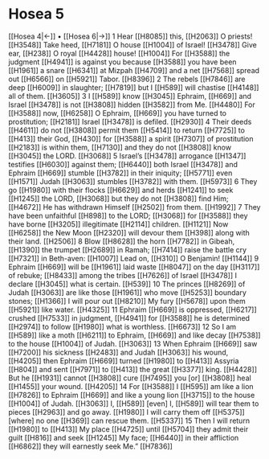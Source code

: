 # Hosea 5
[[Hosea 4|←]] • [[Hosea 6|→]]
1 Hear [[H8085]] this, [[H2063]] O priests! [[H3548]] Take heed, [[H7181]] O house [[H1004]] of Israel! [[H3478]] Give ear, [[H238]] O royal [[H4428]] house! [[H1004]] For [[H3588]] the judgment [[H4941]] is against you  because [[H3588]] you have been [[H1961]] a snare [[H6341]] at Mizpah [[H4709]] and a net [[H7568]] spread out [[H6566]] on [[H5921]] Tabor. [[H8396]] 
2 The rebels [[H7846]] are deep [[H6009]] in slaughter; [[H7819]] but I [[H589]] will chastise [[H4148]] all of them. [[H3605]] 
3 I [[H589]] know [[H3045]] Ephraim, [[H669]] and Israel [[H3478]] is not [[H3808]] hidden [[H3582]] from Me. [[H4480]] For [[H3588]] now, [[H6258]] O Ephraim, [[H669]] you have turned to prostitution; [[H2181]] Israel [[H3478]] is defiled. [[H2930]] 
4 Their deeds [[H4611]] do not [[H3808]] permit them [[H5414]] to return [[H7725]] to [[H413]] their God, [[H430]] for [[H3588]] a spirit [[H7307]] of prostitution [[H2183]] is within them, [[H7130]] and they do not [[H3808]] know [[H3045]] the LORD. [[H3068]] 
5 Israel’s [[H3478]] arrogance [[H1347]] testifies [[H6030]] against them; [[H6440]] both Israel [[H3478]] and Ephraim [[H669]] stumble [[H3782]] in their iniquity; [[H5771]] even [[H1571]] Judah [[H3063]] stumbles [[H3782]] with them. [[H5973]] 
6 They go [[H1980]] with their flocks [[H6629]] and herds [[H1241]] to seek [[H1245]] the LORD, [[H3068]] but they do not [[H3808]] find Him; [[H4672]] He has withdrawn Himself [[H2502]] from them. [[H1992]] 
7 They have been unfaithful [[H898]] to the LORD; [[H3068]] for [[H3588]] they have borne [[H3205]] illegitimate [[H2114]] children. [[H1121]] Now [[H6258]] the New Moon [[H2320]] will devour them [[H398]] along with their land. [[H2506]] 
8 Blow [[H8628]] the horn [[H7782]] in Gibeah, [[H1390]] the trumpet [[H2689]] in Ramah; [[H7414]] raise the battle cry [[H7321]] in Beth-aven: [[H1007]] Lead on, [[H310]] O Benjamin! [[H1144]] 
9 Ephraim [[H669]] will be [[H1961]] laid waste [[H8047]] on the day [[H3117]] of rebuke; [[H8433]] among the tribes [[H7626]] of Israel [[H3478]] I declare [[H3045]] what is certain. [[H539]] 
10 The princes [[H8269]] of Judah [[H3063]] are like those [[H1961]] who move [[H5253]] boundary stones; [[H1366]] I will pour out [[H8210]] My fury [[H5678]] upon them [[H5921]] like water. [[H4325]] 
11 Ephraim [[H669]] is oppressed, [[H6217]] crushed [[H7533]] in judgment, [[H4941]] for [[H3588]] he is determined [[H2974]] to follow [[H1980]] what is worthless. [[H6673]] 
12 So I am [[H589]] like a moth [[H6211]] to Ephraim, [[H669]] and like decay [[H7538]] to the house [[H1004]] of Judah. [[H3063]] 
13 When Ephraim [[H669]] saw [[H7200]] his sickness [[H2483]] and Judah [[H3063]] his wound, [[H4205]] then Ephraim [[H669]] turned [[H1980]] to [[H413]] Assyria [[H804]] and sent [[H7971]] to [[H413]] the great [[H3377]] king. [[H4428]] But he [[H1931]] cannot [[H3808]] cure [[H7495]] you  [or] [[H3808]] heal [[H1455]] your wound. [[H4205]] 
14 For [[H3588]] I [[H595]] am like a lion [[H7826]] to Ephraim [[H669]] and like a young lion [[H3715]] to the house [[H1004]] of Judah. [[H3063]] I, [[H589]] [even] I, [[H589]] will tear them to pieces [[H2963]] and go away. [[H1980]] I will carry them off [[H5375]] [where] no one [[H369]] can rescue them. [[H5337]] 
15 Then I will return [[H1980]] to [[H413]] My place [[H4725]] until [[H5704]] they admit their guilt [[H816]] and seek [[H1245]] My face; [[H6440]] in their affliction [[H6862]] they will earnestly seek Me.” [[H7836]] 
